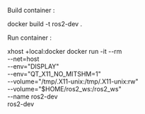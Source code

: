 Build container :

docker build -t ros2-dev .

Run container : 

xhost +local:docker
docker run -it --rm \
    --net=host \
    --env="DISPLAY" \
    --env="QT_X11_NO_MITSHM=1" \
    --volume="/tmp/.X11-unix:/tmp/.X11-unix:rw" \
    --volume="$HOME/ros2_ws:/ros2_ws" \
    --name ros2-dev \
    ros2-dev
